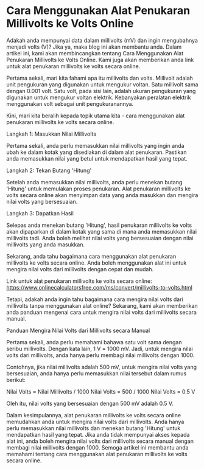 Cara Menggunakan Alat Penukaran Millivolts ke Volts Online
==========================================================

Adakah anda mempunyai data dalam millivolts (mV) dan ingin mengubahnya menjadi volts (V)? Jika ya, maka blog ini akan membantu anda. Dalam artikel ini, kami akan membincangkan tentang Cara Menggunakan Alat Penukaran Millivolts ke Volts Online. Kami juga akan memberikan anda link untuk alat penukaran millivolts ke volts secara online.

Pertama sekali, mari kita fahami apa itu millivolts dan volts. Millivolt adalah unit pengukuran yang digunakan untuk mengukur voltan. Satu millivolt sama dengan 0.001 volt. Satu volt, pada sisi lain, adalah ukuran pengukuran yang digunakan untuk mengukur voltan elektrik. Kebanyakan peralatan elektrik menggunakan volt sebagai unit pengukuranannya.

Kini, mari kita beralih kepada topik utama kita - cara menggunakan alat penukaran millivolts ke volts secara online.

Langkah 1: Masukkan Nilai Millivolts

Pertama sekali, anda perlu memasukkan nilai millivolts yang ingin anda ubah ke dalam kotak yang disediakan di dalam alat penukaran. Pastikan anda memasukkan nilai yang betul untuk mendapatkan hasil yang tepat.

Langkah 2: Tekan Butang 'Hitung'

Setelah anda memasukkan nilai millivolts, anda perlu menekan butang 'Hitung' untuk memulakan proses penukaran. Alat penukaran millivolts ke volts secara online akan menyimpan data yang anda masukkan dan mengira nilai volts yang bersesuaian.

Langkah 3: Dapatkan Hasil

Selepas anda menekan butang 'Hitung', hasil penukaran millivolts ke volts akan dipaparkan di dalam kotak yang sama di mana anda memasukkan nilai millivolts tadi. Anda boleh melihat nilai volts yang bersesuaian dengan nilai millivolts yang anda masukkan.

Sekarang, anda tahu bagaimana cara menggunakan alat penukaran millivolts ke volts secara online. Anda boleh menggunakan alat ini untuk mengira nilai volts dari millivolts dengan cepat dan mudah.

Link untuk alat penukaran millivolts ke volts secara online: <https://www.onlinecalculatorsfree.com/ms/convert/millivolts-to-volts.html>

Tetapi, adakah anda ingin tahu bagaimana cara mengira nilai volts dari millivolts tanpa menggunakan alat online? Sekarang, kami akan memberikan anda panduan mengenai cara untuk mengira nilai volts dari millivolts secara manual.

Panduan Mengira Nilai Volts dari Millivolts secara Manual

Pertama sekali, anda perlu memahami bahawa satu volt sama dengan seribu millivolts. Dengan kata lain, 1 V = 1000 mV. Jadi, untuk mengira nilai volts dari millivolts, anda hanya perlu membagi nilai millivolts dengan 1000.

Contohnya, jika nilai millivolts adalah 500 mV, untuk mengira nilai volts yang bersesuaian, anda hanya perlu memasukkan nilai tersebut dalam rumus berikut:

Nilai Volts = Nilai Millivolts / 1000 Nilai Volts = 500 / 1000 Nilai Volts = 0.5 V

Oleh itu, nilai volts yang bersesuaian dengan 500 mV adalah 0.5 V.

Dalam kesimpulannya, alat penukaran millivolts ke volts secara online memudahkan anda untuk mengira nilai volts dari millivolts. Anda hanya perlu memasukkan nilai millivolts dan menekan butang 'Hitung' untuk mendapatkan hasil yang tepat. Jika anda tidak mempunyai akses kepada alat ini, anda boleh mengira nilai volts dari millivolts secara manual dengan membagi nilai millivolts dengan 1000. Semoga artikel ini membantu anda memahami tentang cara menggunakan alat penukaran millivolts ke volts secara online.
